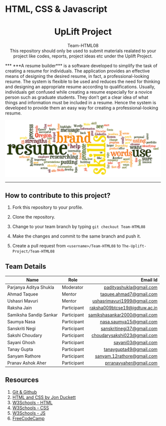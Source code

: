 # HTML, CSS & Javascript

<h1 align="center">
  UpLift Project
</h1>

<p align="center">
  Team-HTML08
  <br />
  This repository should only be used to submit materials realated to your project like codes, reports, project ideas etc under the Uplift Project.

  </p>
  ***
  ***A resume builder*** is a software developed to simplify the task of creating a resume for individuals. The application provides an effective means of designing the desired resume, in fact, a professional-looking resume. The system is flexible to be used and reduces the need for thinking and designing an appropriate resume according to qualifications. Usually, individuals get confused while creating a resume especially for a novice person such as graduate students. They don’t get a clear idea of what things and information must be included in a resume. Hence the system is developed to provide them an easy way for creating a professional-looking resume.

![ResumeBuilder](./images/resume.png)

***

## How to contribute to this project?

1. Fork this repository to your profile.

2. Clone the repository.

2. Change to your team branch by typing `git checkout Team-HTML08`

3. Make the changes and commit to the same branch and push it.

4. Create a pull request from `<username>/Team-HTML08` to `The-Uplift-Project/Team-HTML08`


## Team Details

| Name | Role | Email Id | 
| ---------- | ----- |  ---------: |
| Parjanya Aditya Shukla | Moderator | padityashukla@gmail.com |  
|Ahmad Taquee |Mentor|taquee.ahmad7@gmail.com
|Ushasri Mavuri|Mentor|ushasrimavuri1999@gmail.com
|Raksha Jain|Participant|raksha009btcse19@igdtuw.ac.in
|Samiksha Sandip Sankar|Participant|samikshasankar2000@gmail.com
|Saumya Nasa|Participant|nasa.saumya15@gmail.com
|Sanskriti Negi|Participant|sanskritinegi37@gmail.com
|Sakshi Choudary|Participant|choudarysakshi023@gmail.com
|Sayani Ghosh|Participant|sayani03@gmail.com
|Tanay Gupta|Participant|tanaygupta49@gmail.com
|Sanyam Rathore|Participant|sanyam.12rathore@gmail.com
|Pranav Ashok Aher|Participant|prranavyaher@gmail.com


## Resources
1. [Git & Github](https://youtu.be/xuB1Id2Wxak)
2. [HTML and CSS by Jon Duckett](https://wtf.tw/ref/duckett.pdf)
3. [W3Schools - HTML](https://www.w3schools.com/html/)
4. [W3Schools - CSS](https://www.w3schools.com/css/)
5. [W3Schools - JS](https://www.w3schools.com/js/)
6. [FreeCodeCamp](https://www.freecodecamp.org/)







